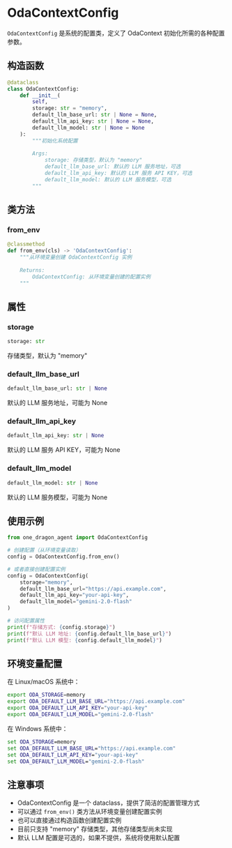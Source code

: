 # OdaContextConfig

`OdaContextConfig` 是系统的配置类，定义了 OdaContext 初始化所需的各种配置参数。

## 构造函数

```python
@dataclass
class OdaContextConfig:
    def __init__(
        self,
        storage: str = "memory",
        default_llm_base_url: str | None = None,
        default_llm_api_key: str | None = None,
        default_llm_model: str | None = None
    ):
        """初始化系统配置
        
        Args:
            storage: 存储类型，默认为 "memory"
            default_llm_base_url: 默认的 LLM 服务地址，可选
            default_llm_api_key: 默认的 LLM 服务 API KEY，可选
            default_llm_model: 默认的 LLM 服务模型，可选
        """
```

## 类方法

### from_env

```python
@classmethod
def from_env(cls) -> 'OdaContextConfig':
    """从环境变量创建 OdaContextConfig 实例
    
    Returns:
        OdaContextConfig: 从环境变量创建的配置实例
    """
```

## 属性

### storage

```python
storage: str
```
存储类型，默认为 "memory"

### default_llm_base_url

```python
default_llm_base_url: str | None
```
默认的 LLM 服务地址，可能为 None

### default_llm_api_key

```python
default_llm_api_key: str | None
```
默认的 LLM 服务 API KEY，可能为 None

### default_llm_model

```python
default_llm_model: str | None
```
默认的 LLM 服务模型，可能为 None

## 使用示例

```python
from one_dragon_agent import OdaContextConfig

# 创建配置（从环境变量读取）
config = OdaContextConfig.from_env()

# 或者直接创建配置实例
config = OdaContextConfig(
    storage="memory",
    default_llm_base_url="https://api.example.com",
    default_llm_api_key="your-api-key",
    default_llm_model="gemini-2.0-flash"
)

# 访问配置属性
print(f"存储方式: {config.storage}")
print(f"默认 LLM 地址: {config.default_llm_base_url}")
print(f"默认 LLM 模型: {config.default_llm_model}")
```

## 环境变量配置

在 Linux/macOS 系统中：

```bash
export ODA_STORAGE=memory
export ODA_DEFAULT_LLM_BASE_URL="https://api.example.com"
export ODA_DEFAULT_LLM_API_KEY="your-api-key"
export ODA_DEFAULT_LLM_MODEL="gemini-2.0-flash"
```

在 Windows 系统中：

```cmd
set ODA_STORAGE=memory
set ODA_DEFAULT_LLM_BASE_URL="https://api.example.com"
set ODA_DEFAULT_LLM_API_KEY="your-api-key"
set ODA_DEFAULT_LLM_MODEL="gemini-2.0-flash"
```

## 注意事项

- OdaContextConfig 是一个 dataclass，提供了简洁的配置管理方式
- 可以通过 `from_env()` 类方法从环境变量创建配置实例
- 也可以直接通过构造函数创建配置实例
- 目前只支持 "memory" 存储类型，其他存储类型尚未实现
- 默认 LLM 配置是可选的，如果不提供，系统将使用默认配置